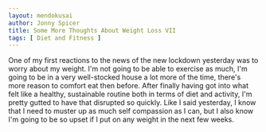 ```yaml
---
layout: mendokusai
author: Jonny Spicer
title: Some More Thoughts About Weight Loss VII
tags: [ Diet and Fitness ]
---
```

One of my first reactions to the news of the new lockdown yesterday was to worry about my weight. I'm not going to be able to exercise as much, I'm going to be in a very well-stocked
house a lot more of the time, there's more reason to comfort eat then before. After finally having got into what felt like a healthy, sustainable routine both in terms of diet and
activity, I'm pretty gutted to have that disrupted so quickly. Like I said yesterday, I know that I need to muster up as much self compassion as I can, but I also know I'm going to be
so upset if I put on any weight in the next few weeks.
